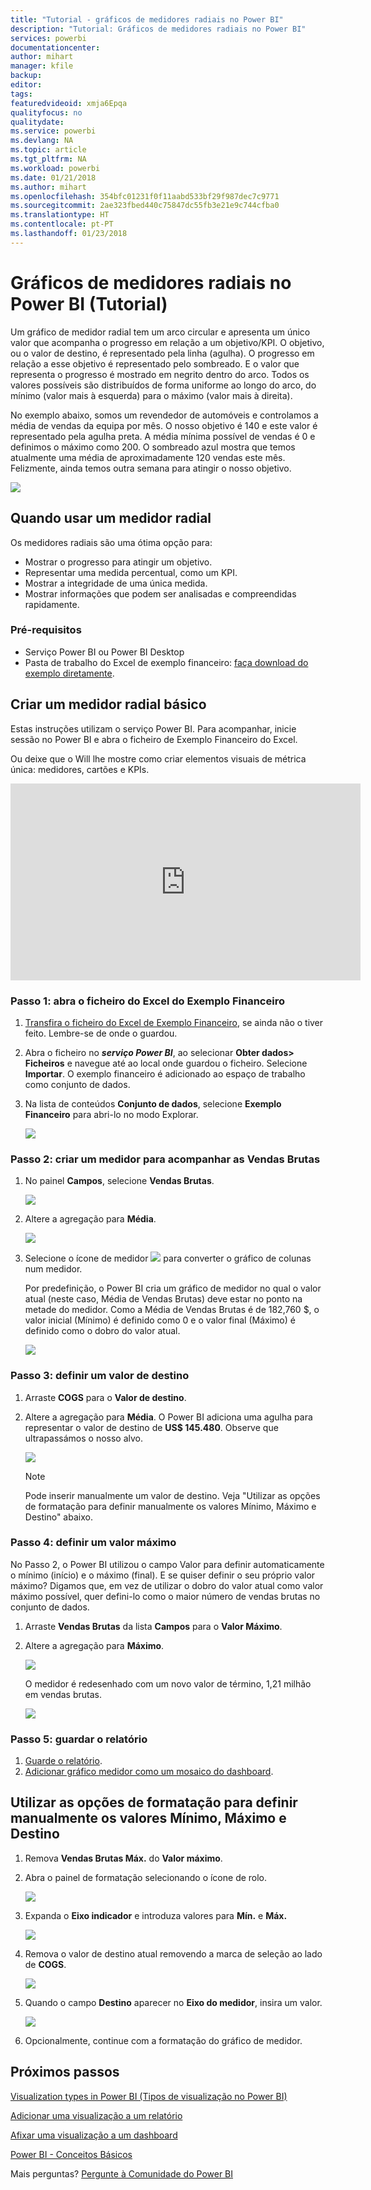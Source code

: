 ```yaml
---
title: "Tutorial - gráficos de medidores radiais no Power BI"
description: "Tutorial: Gráficos de medidores radiais no Power BI"
services: powerbi
documentationcenter: 
author: mihart
manager: kfile
backup: 
editor: 
tags: 
featuredvideoid: xmja6Epqa
qualityfocus: no
qualitydate: 
ms.service: powerbi
ms.devlang: NA
ms.topic: article
ms.tgt_pltfrm: NA
ms.workload: powerbi
ms.date: 01/21/2018
ms.author: mihart
ms.openlocfilehash: 354bfc01231f0f11aabd533bf29f987dec7c9771
ms.sourcegitcommit: 2ae323fbed440c75847dc55fb3e21e9c744cfba0
ms.translationtype: HT
ms.contentlocale: pt-PT
ms.lasthandoff: 01/23/2018
---
```

# <a name="radial-gauge-charts-in-power-bi-tutorial"></a>Gráficos de medidores radiais no Power BI (Tutorial)
Um gráfico de medidor radial tem um arco circular e apresenta um único valor que acompanha o progresso em relação a um objetivo/KPI.  O objetivo, ou o valor de destino, é representado pela linha (agulha). O progresso em relação a esse objetivo é representado pelo sombreado.  E o valor que representa o progresso é mostrado em negrito dentro do arco. Todos os valores possíveis são distribuídos de forma uniforme ao longo do arco, do mínimo (valor mais à esquerda) para o máximo (valor mais à direita).

No exemplo abaixo, somos um revendedor de automóveis e controlamos a média de vendas da equipa por mês. O nosso objetivo é 140 e este valor é representado pela agulha preta.  A média mínima possível de vendas é 0 e definimos o máximo como 200.  O sombreado azul mostra que temos atualmente uma média de aproximadamente 120 vendas este mês. Felizmente, ainda temos outra semana para atingir o nosso objetivo.

![](media/power-bi-visualization-radial-gauge-charts/gauge_m.png)

## <a name="when-to-use-a-radial-gauge"></a>Quando usar um medidor radial
Os medidores radiais são uma ótima opção para:

* Mostrar o progresso para atingir um objetivo.
* Representar uma medida percentual, como um KPI.
* Mostrar a integridade de uma única medida.
* Mostrar informações que podem ser analisadas e compreendidas rapidamente.

### <a name="prerequisites"></a>Pré-requisitos
 - Serviço Power BI ou Power BI Desktop
 - Pasta de trabalho do Excel de exemplo financeiro: [faça download do exemplo diretamente](http://go.microsoft.com/fwlink/?LinkID=521962).

## <a name="create-a-basic-radial-gauge"></a>Criar um medidor radial básico
Estas instruções utilizam o serviço Power BI. Para acompanhar, inicie sessão no Power BI e abra o ficheiro de Exemplo Financeiro do Excel.  

Ou deixe que o Will lhe mostre como criar elementos visuais de métrica única: medidores, cartões e KPIs.

<iframe width="560" height="315" src="https://www.youtube.com/embed/xmja6EpqaO0?list=PL1N57mwBHtN0JFoKSR0n-tBkUJHeMP2cP" frameborder="0" allowfullscreen></iframe>

### <a name="step-1-open-the-financial-sample-excel-file"></a>Passo 1: abra o ficheiro do Excel do Exemplo Financeiro
1. [Transfira o ficheiro do Excel de Exemplo Financeiro](sample-financial-download.md), se ainda não o tiver feito. Lembre-se de onde o guardou.

2. Abra o ficheiro no ***serviço Power BI***, ao selecionar **Obter dados\> Ficheiros** e navegue até ao local onde guardou o ficheiro. Selecione **Importar**. O exemplo financeiro é adicionado ao espaço de trabalho como conjunto de dados.

3. Na lista de conteúdos **Conjunto de dados**, selecione **Exemplo Financeiro** para abri-lo no modo Explorar.

    ![](media/power-bi-visualization-radial-gauge-charts/power-bi-dataset.png)

### <a name="step-2-create-a-gauge-to-track-gross-sales"></a>Passo 2: criar um medidor para acompanhar as Vendas Brutas
1. No painel **Campos**, selecione **Vendas Brutas**.
   
   ![](media/power-bi-visualization-radial-gauge-charts/grosssalesvalue_new.png)
2. Altere a agregação para **Média**.
   
   ![](media/power-bi-visualization-radial-gauge-charts/changetoaverage_new.png)
3. Selecione o ícone de medidor ![](media/power-bi-visualization-radial-gauge-charts/gaugeicon_new.png) para converter o gráfico de colunas num medidor.
   
   Por predefinição, o Power BI cria um gráfico de medidor no qual o valor atual (neste caso, Média de Vendas Brutas) deve estar no ponto na metade do medidor. Como a Média de Vendas Brutas é de 182,760 $, o valor inicial (Mínimo) é definido como 0 e o valor final (Máximo) é definido como o dobro do valor atual.
   
   ![](media/power-bi-visualization-radial-gauge-charts/gauge_no_target.png)

### <a name="step-3-set-a-target-value"></a>Passo 3: definir um valor de destino
1. Arraste **COGS** para o **Valor de destino**.
2. Altere a agregação para **Média**.
   O Power BI adiciona uma agulha para representar o valor de destino de **US$ 145.480**. Observe que ultrapassámos o nosso alvo.
   
   ![](media/power-bi-visualization-radial-gauge-charts/gaugeinprogress_new.png)
   
   > [!NOTE]
   > Pode inserir manualmente um valor de destino.  Veja "Utilizar as opções de formatação para definir manualmente os valores Mínimo, Máximo e Destino" abaixo.
   > 
   > 

### <a name="step-4-set-a-maximum-value"></a>Passo 4: definir um valor máximo
No Passo 2, o Power BI utilizou o campo Valor para definir automaticamente o mínimo (início) e o máximo (final).  E se quiser definir o seu próprio valor máximo?  Digamos que, em vez de utilizar o dobro do valor atual como valor máximo possível, quer defini-lo como o maior número de vendas brutas no conjunto de dados. 

1. Arraste **Vendas Brutas** da lista **Campos** para o **Valor Máximo**.
2. Altere a agregação para **Máximo**.
   
   ![](media/power-bi-visualization-radial-gauge-charts/setmaximum_new.png)
   
   O medidor é redesenhado com um novo valor de término, 1,21 milhão em vendas brutas.
   
   ![](media/power-bi-visualization-radial-gauge-charts/power-bi-final-gauge.png)

### <a name="step-5-save-your-report"></a>Passo 5: guardar o relatório
1. [Guarde o relatório](service-report-save.md).
2. [Adicionar gráfico medidor como um mosaico do dashboard](service-dashboard-tiles.md). 

## <a name="use-formatting-options-to-manually-set-minimum-maximum-and-target-values"></a>Utilizar as opções de formatação para definir manualmente os valores Mínimo, Máximo e Destino
1. Remova **Vendas Brutas Máx.** do **Valor máximo**.
2. Abra o painel de formatação selecionando o ícone de rolo.
   
   ![](media/power-bi-visualization-radial-gauge-charts/power-bi-roller.png)
3. Expanda o **Eixo indicador** e introduza valores para **Mín.** e **Máx.**
   
    ![](media/power-bi-visualization-radial-gauge-charts/power-bi-gauge-axis.png)
4. Remova o valor de destino atual removendo a marca de seleção ao lado de **COGS**.
   
    ![](media/power-bi-visualization-radial-gauge-charts/pbi_remove_target.png)
5. Quando o campo **Destino** aparecer no **Eixo do medidor**, insira um valor.
   
    ![](media/power-bi-visualization-radial-gauge-charts/power-bi-gauge-target.png)
6. Opcionalmente, continue com a formatação do gráfico de medidor.

## <a name="next-steps"></a>Próximos passos
[Visualization types in Power BI (Tipos de visualização no Power BI)](power-bi-visualization-types-for-reports-and-q-and-a.md)

[Adicionar uma visualização a um relatório](power-bi-report-add-visualizations-i.md)

[Afixar uma visualização a um dashboard](service-dashboard-pin-tile-from-report.md)

[Power BI - Conceitos Básicos](service-basic-concepts.md)

Mais perguntas? [Pergunte à Comunidade do Power BI](http://community.powerbi.com/)


